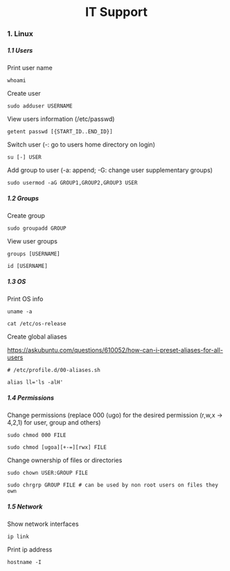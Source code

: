<h1 align="center">IT Support</h1>

### 1. Linux

##### 1.1 Users

Print user name

```shell
whoami
```

Create user

```shell
sudo adduser USERNAME
```

View users information (/etc/passwd)

```shell
getent passwd [{START_ID..END_ID}]
```

Switch user (-: go to users home directory on login)

```shell
su [-] USER
```

Add group to user (-a: append; -G: change user supplementary groups) 

```shell
sudo usermod -aG GROUP1,GROUP2,GROUP3 USER
```

##### 1.2 Groups

Create group

```shell
sudo groupadd GROUP
```

View user groups

```shell
groups [USERNAME]
```

```shell
id [USERNAME]
```

##### 1.3 OS

Print OS info

```shell
uname -a
```

```shell
cat /etc/os-release
```

Create global aliases

https://askubuntu.com/questions/610052/how-can-i-preset-aliases-for-all-users

```shell
# /etc/profile.d/00-aliases.sh

alias ll='ls -alH'
```

##### 1.4 Permissions

Change permissions (replace 000 (ugo) for the desired permission (r,w,x -> 4,2,1) for user, group and others)

```shell
sudo chmod 000 FILE
```

```shell
sudo chmod [ugoa][+-=][rwx] FILE
```


Change ownership of files or directories

```shell
sudo chown USER:GROUP FILE
```

```shell
sudo chrgrp GROUP FILE # can be used by non root users on files they own
```

##### 1.5 Network

Show network interfaces

```shell
ip link
```

Print ip address

```shell
hostname -I
```

